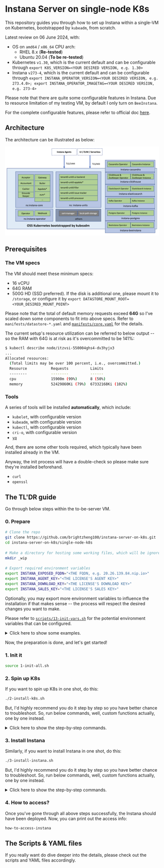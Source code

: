 # Instana Server on single-node K8s

This repository guides you through how to set up Instana within a single-VM on Kubernetes, bootstrapped by `kubeadm`, from scratch.

Latest review on 06 June 2024, with:

- OS on `amd64` / `x86_64` CPU arch:
  - RHEL 8.x (**Re-tested**)
  - Ubuntu 20.04 (**To be re-tested**)
- Kubernetes `v1.30`, which is the current default and can be configurable through `export K8S_VERSION=<YOUR DESIRED VERSION, e.g. 1.30>`
- Instana `v273-4`, which is the current default and can be configurable through `export INSTANA_OPERATOR_VERSION=<YOUR DESIRED VERSION, e.g. 273.4.0>; export INSTANA_OPERATOR_IMAGETAG=<YOUR DESIRED VERSION, e.g. 273-4>`

Please note that there are quite some configurable features in Instana. Due to resource limitation of my testing VM, by default I only turn on `BeeInstana`.

For the complete configurable features, please refer to official doc [here](https://www.ibm.com/docs/en/instana-observability/current?topic=platform-enabling-optional-features).


## Architecture

The architecture can be illustrated as below:

![Architecture of Instana Server](./misc/architecture.png)


## Prerequisites

### The VM specs

The VM should meet these minimum specs:
- 16 vCPU
- 64G RAM
- 500G HD (SSD preferred). If the disk is additional one, please mount it to `/storage`, or configure it by `export DATASTORE_MOUNT_ROOT=<YOUR_DESIRED_MOUNT_POINT>`

Please note that the total of default memory requests exceed **64G** so I've scaled down some components to fit into above specs.
Refer to `manifests/datastore-*.yaml` and [`manifests/core.yaml`](./manifests/core.yaml) for the details.

The current setup's resource utilization can be referred to below output -- so the RAM with 64G is at risk as it's overcommitted to be 141%:

```sh
$ kubectl describe node/itzvsi-550004ghs4-dv3hyjx3
...
Allocated resources:
  (Total limits may be over 100 percent, i.e., overcommitted.)
  Resource           Requests          Limits
  --------           --------          ------
  cpu                15900m (99%)      8 (50%)
  memory             52429860Ki (79%)  67332168Ki (102%)
```


### Tools

A series of tools will be installed **automatically**, which include:
- `kubelet`, with configurable version
- `kubeadm`, with configurable version
- `kubectl`, with configurable version
- `cri-o`, with configurable version
- [`yq`](https://github.com/mikefarah/yq)

And, there are some other tools required, which typically have been installed already in the VM.

Anyway, the init process will have a double-check so please make sure they're installed beforehand.
- `curl`
- `openssl`


## The TL'DR guide

Go through below steps within the to-be-server VM.

### 0. Prepare

```sh
# Clone the repo
git clone https://github.com/brightzheng100/instana-server-on-k8s.git
cd instana-server-on-k8s/single-node-k8s

# Make a directory for hosting some working files, which will be ignored by Git
mkdir _wip

# Export required environment variables
export INSTANA_EXPOSED_FQDN="<THE FQDN, e.g. 20.26.139.84.nip.io>"
export INSTANA_AGENT_KEY="<THE LICENSE'S AGENT KEY>"
export INSTANA_DOWNLOAD_KEY="<THE LICENSE'S DOWNLOAD KEY>"
export INSTANA_SALES_KEY="<THE LICENSE'S SALES KEY>"
```

Optionally, you may export more environment variables to influence the installation if that makes sense -- the process will respect the desired changes you want to make.

Please refer to [`scripts/13-init-vars.sh`](./scripts/13-init-vars.sh) for the potential environment variables that can be configured.

<details>
  <summary>Click here to show some examples.</summary>
  
  For example, to change the default Instana console login password, do something like this:

  ```sh
  export INSTANA_ADMIN_PWD=MyCoolPassword
  ```

  To use another desired version of Instana, if available, do something like this:

  ```sh
  export INSTANA_OPERATOR_VERSION="273.4.0"
  export INSTANA_OPERATOR_IMAGETAG="273-4"
  ```

  > Note: configured version of Instana may or may not work with currently configured datastore components.

</details>

Now, the preparation is done, and let's get started!


### 1. Init it

```sh
source 1-init-all.sh
```


### 2. Spin up K8s

If you want to spin up K8s in one shot, do this:

```sh
./2-install-k8s.sh
```

But, I'd highly recommend you do it step by step so you have better chance to troubleshoot.
So, run below commands, well, custom functions actually, one by one instead.

<details>
  <summary>Click here to show the step-by-step commands.</summary>
  
  ```sh
  installing-k8s-tools
  installing-k8s-cri

  bootstrapping-k8s
  progress-bar 1

  getting-ready-k8s

  installing-k8s-cni

  installing-local-path-provisioner

  installing-tools
  ```
</details>


### 3. Install Instana

Similarly, if you want to install Instana in one shot, do this:

```sh
./3-install-instana.sh
```

But, I'd highly recommend you do it step by step so you have better chance to troubleshoot.
So, run below commands, well, custom functions actually, one by one instead.


<details>
  <summary>Click here to show the step-by-step commands.</summary>
  
  ```sh
  creating-namespaces
  installing-local-path-provisioner

  installing-cert-manager
  # check before proceeding: wait 5 mins for expected 3 pods
  check-namespaced-pod-status-and-keep-displaying-info "cert-manager" 5 3 "kubectl get pod -n cert-manager"

  installing-datastore-kafka
  installing-datastore-elasticsearch
  installing-datastore-postgres
  installing-datastore-cassandra
  installing-datastore-clickhouse

  installing-beeinstana
  # check before proceeding: wait 10 mins for expected 4 pods
  check-namespaced-pod-status-and-keep-displaying-info "instana-beeinstana" 10 4 "kubectl get pod -n instana-beeinstana"

  installing-instana-operator
  # check before proceeding: wait 8 mins for expected 2 pods
  check-namespaced-pod-status-and-keep-displaying-info "instana-operator" 8 2 "kubectl get pod -n instana-operator"

  installing-instana-server-secret-image-pullsecret
  installing-instana-server-secret-instana-core
  installing-instana-server-secret-instana-tls
  installing-instana-server-secret-tenant0-unit0

  installing-instana-server-core
  # check before proceeding: wait 20 mins for expected 21 more pods
  # Note: this depends on the beta features as well so don't be that exact
  check-namespaced-pod-status-and-keep-displaying-info "instana-core" 20 21 "kubectl get pod -n instana-core"

  installing-instana-server-unit
  # check before proceeding: wait 10 mins for expected 6 pods
  check-namespaced-pod-status-and-keep-displaying-info "instana-units" 10 6 "kubectl get pod -n instana-units"

  exposing-instana-server-services
  ```
</details>


### 4. How to access?

Once you've gone through all above steps successfully, the Instana should have been deployed.
Now, you can print out the access info:

```sh
how-to-access-instana
```

## The Scripts & YAML files

If you really want do dive deeper into the details, please check out the scripts and YAML files accordingly.
